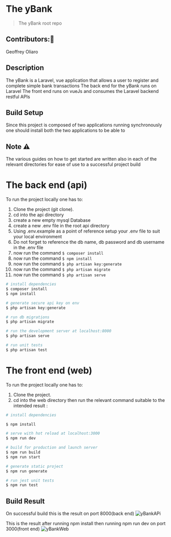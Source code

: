 # The yBank
>The yBank root repo


## Contributors::busts_in_silhouette:
Geoffrey Oliaro

## Description
The yBank is a Laravel, vue application that allows a user to register and complete simple bank transactions 
The back end for the yBank runs on Laravel
The front end runs on vueJs and consumes the Laravel backend restful APIs

## Build Setup
Since this project is composed of two applications running synchronously one should install both the two applications to be able to 
## Note :warning:
The various guides on how to get started are written also in each of the relevant directories for ease of use
to a successful project build
# The back end (api)

To run the project locally one has to:
1. Clone the project (git clone).
2. cd into the api directory
3. create a new empty mysql Database
4. create a new .env file in the root api directory
5. Using .env.example as a point of reference setup 
your .env file to suit your local environment
6. Do not forget to reference
the db name, db password and db username in the .env file
7. now run the command ```$ composer install ``` 
8. now run the command ```$ npm install ``` 
9. now run the command ```$ php artisan key:generate ``` 
10. now run the command ```$ php artisan migrate ``` 
11. now run the command ```$ php artisan serve ``` 

```bash
# install dependencies
$ composer install
$ npm install

# generate secure api key on env
$ php artisan key:generate

# run db migrations
$ php artisan migrate

# run the development server at localhost:8000
$ php artisan serve

# run unit tests
$ php artisan test

```

# The front end (web)

To run the project locally one has to:
1. Clone the project.
2. cd into the web directory then run the relevant command suitable to the intended result :



```bash
# install dependencies

$ npm install

# serve with hot reload at localhost:3000
$ npm run dev

# build for production and launch server
$ npm run build
$ npm run start

# generate static project
$ npm run generate

# run jest unit tests
$ npm run test

```
  
## Build Result
On successful build this is the result on port 8000(back end)
![yBankAPi](https://user-images.githubusercontent.com/36531897/91689665-4207ee00-eb6d-11ea-8b8e-5f2be10c91e1.PNG)

This is the result after running npm install then running npm run dev on port 3000(front end)
![yBankWeb](https://user-images.githubusercontent.com/36531897/91686238-6e1f7100-eb65-11ea-9076-3e55859950ca.PNG)


